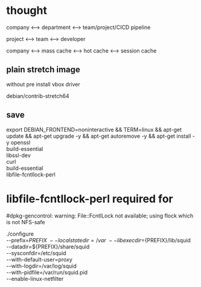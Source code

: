 # thought

company <--> department <--> team/project/CICD pipeline

project <--> team <--> developer

company <--> mass cache <--> hot cache <--> session cache

## plain stretch image

without pre install vbox driver

debian/contrib-stretch64

## save

export DEBIAN_FRONTEND=noninteractive &&
TERM=linux &&
apt-get update &&
apt-get upgrade -y &&
apt-get autoremove -y &&
apt-get install -y openssl \
 build-essential \
 libssl-dev \
 curl \
 build-essential \
 libfile-fcntllock-perl

# libfile-fcntllock-perl required for

#dpkg-gencontrol: warning: File::FcntlLock not available; using flock which is not NFS-safe

./configure \
 --prefix=${PREFIX} \
 --localstatedir=/var \
 --libexecdir=${PREFIX}/lib/squid \
 --datadir=${PREFIX}/share/squid \
 --sysconfdir=/etc/squid \
 --with-default-user=proxy \
 --with-logdir=/var/log/squid \
 --with-pidfile=/var/run/squid.pid \
 --enable-linux-netfilter
